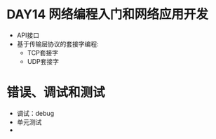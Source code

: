 # DAY14 网络编程入门和网络应用开发
   - API接口
   - 基于传输层协议的套接字编程:
      - TCP套接字 
      - UDP套接字
# 错误、调试和测试
  - 调试：debug
  - 单元测试
  - 
